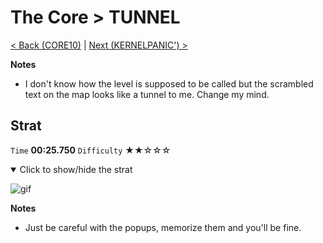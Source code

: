 # The Core > TUNNEL

[< Back (CORE10)](https://github.com/Doublevil/scbspeedrun/blob/main/levels/CORE/CORE10.md) | [Next (KERNELPANIC') >](https://github.com/Doublevil/scbspeedrun/blob/main/levels/CORE/KERNELPANIC'.md)

**Notes**
- I don't know how the level is supposed to be called but the scrambled text on the map looks like a tunnel to me. Change my mind.

## Strat

`Time` **00:25.750** `Difficulty` ★★☆☆☆
<details open>
  <summary>Click to show/hide the strat</summary>

  ![gif](https://github.com/Doublevil/scbspeedrun/blob/main/media/levels/CORE/TUNNEL_Strat.webp)

  **Notes**
  - Just be careful with the popups, memorize them and you'll be fine.
</details>
